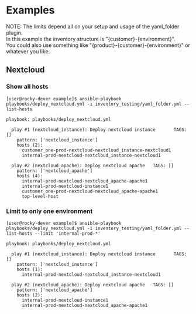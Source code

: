 # Examples
NOTE: The limits depend all on your setup and usage of the yaml_folder plugin.  
In this example the inventory structure is "{customer}-{environment}".  
You could also use something like "{product}-{customer}-{environment}" or whatever you like.

## Nextcloud
### Show all hosts
```
[user@rocky-dever example]$ ansible-playbook playbooks/deploy_nextcloud.yml -i inventory_testing/yaml_folder.yml --list-hosts

playbook: playbooks/deploy_nextcloud.yml

  play #1 (nextcloud_instance): Deploy nextcloud instance       TAGS: []
    pattern: ['nextcloud_instance']
    hosts (2):
      customer_one-prod-nextcloud-nextcloud_instance-nextcloud1
      internal-prod-nextcloud-nextcloud_instance-nextcloud1

  play #2 (nextcloud_apache): Deploy nextcloud apache   TAGS: []
    pattern: ['nextcloud_apache']
    hosts (4):
      internal-prod-nextcloud-nextcloud_apache-apache1
      internal-prod-nextcloud-instance1
      customer_one-prod-nextcloud-nextcloud_apache-apache1
      top-level-host
```

### Limit to only one environment
```
[user@rocky-dever example]$ ansible-playbook playbooks/deploy_nextcloud.yml -i inventory_testing/yaml_folder.yml --list-hosts --limit 'internal-prod-*'

playbook: playbooks/deploy_nextcloud.yml

  play #1 (nextcloud_instance): Deploy nextcloud instance       TAGS: []
    pattern: ['nextcloud_instance']
    hosts (1):
      internal-prod-nextcloud-nextcloud_instance-nextcloud1

  play #2 (nextcloud_apache): Deploy nextcloud apache   TAGS: []
    pattern: ['nextcloud_apache']
    hosts (2):
      internal-prod-nextcloud-instance1
      internal-prod-nextcloud-nextcloud_apache-apache1
```

